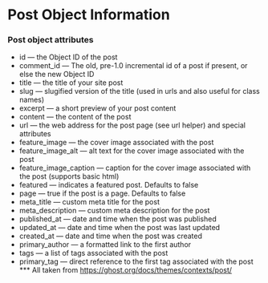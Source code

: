 # Post Object Information


### Post object attributes
<ul>
    <li>id — the Object ID of the post</li>
    <li>comment_id — The old, pre-1.0 incremental id of a post if present, or else the new Object ID</li>
    <li>title — the title of your site post</li>
    <li>slug — slugified version of the title (used in urls and also useful for class names)</li>
    <li>excerpt — a short preview of your post content</li>
    <li>content — the content of the post</li>
    <li>url — the web address for the post page (see url helper) and special attributes</li>
    <li>feature_image — the cover image associated with the post</li>
    <li>feature_image_alt — alt text for the cover image associated with the post</li>
    <li>feature_image_caption — caption for the cover image associated with the post (supports basic html)</li>
    <li>featured — indicates a featured post. Defaults to false</li>
    <li>page — true if the post is a page. Defaults to false</li>
    <li>meta_title — custom meta title for the post</li>
    <li>meta_description — custom meta description for the post</li>
    <li>published_at — date and time when the post was published</li>
    <li>updated_at — date and time when the post was last updated</li>
    <li>created_at — date and time when the post was created</li>
    <li>primary_author — a formatted link to the first author</li>
    <li>tags — a list of tags associated with the post</li>
    <li>primary_tag — direct reference to the first tag associated with the post</li>
    *** All taken from <a href="https://ghost.org/docs/themes/contexts/post/">https://ghost.org/docs/themes/contexts/post/</a>
</ul>